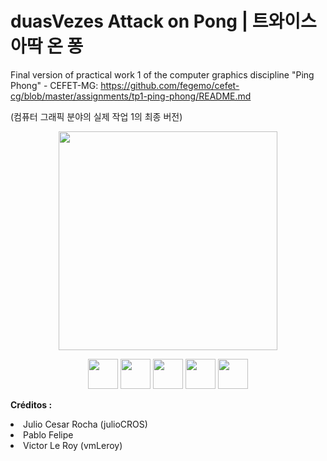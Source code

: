 # duasVezes Attack on Pong | **트와이스 아딱 온 퐁**

Final version of practical work 1 of the computer graphics discipline "Ping Phong" - CEFET-MG: https://github.com/fegemo/cefet-cg/blob/master/assignments/tp1-ping-phong/README.md

(컴퓨터 그래픽 분야의 실제 작업 1의 최종 버전)


<p align="center">
 <img src="https://scontent.fplu1-1.fna.fbcdn.net/v/t1.15752-9/85124247_1045659189142885_506777759784108032_n.png?_nc_cat=105&_nc_ohc=mKiD_NT1mdMAX8vLQbY&_nc_ht=scontent.fplu1-1.fna&oh=a9a763543b3901d66eb04737d3753adb&oe=5EB90A36" width="350" />

</p>

<p align="center">
  <img src="https://scontent.fplu1-1.fna.fbcdn.net/v/t1.15752-9/85229825_175863187044868_4705150704426156032_n.png?_nc_cat=111&_nc_ohc=tS5yXxGUib8AX9aotOL&_nc_ht=scontent.fplu1-1.fna&oh=4c23083432f38549c9b1abfe901f3aae&oe=5EB6CB89" width="48" />
  <img src="https://scontent.fplu1-1.fna.fbcdn.net/v/t1.15752-9/85091830_532702154018955_27514754499084288_n.png?_nc_cat=110&_nc_ohc=kRLcj1kRbvAAX-sfW8J&_nc_ht=scontent.fplu1-1.fna&oh=af6a6ed2a614ef17871e8dfd073114f1&oe=5EFED064" width="48" /> 
  <img src="https://scontent.fplu1-1.fna.fbcdn.net/v/t1.15752-9/83225218_613034466153667_9209263649108000768_n.png?_nc_cat=109&_nc_ohc=KZ9cEg-hjN8AX9DHwFJ&_nc_ht=scontent.fplu1-1.fna&oh=b9d336763df96a39116aedf93cd5fbd5&oe=5EB604C5" width="48" />
  <img src="https://scontent.fplu1-1.fna.fbcdn.net/v/t1.15752-9/83967194_1304615883072799_8073602419767902208_n.png?_nc_cat=109&_nc_ohc=yw_XdZVaGm8AX9COlG3&_nc_ht=scontent.fplu1-1.fna&oh=c5461a0533f12adc1bdfe2d2aefece20&oe=5EC9AA48" width="48" />
  <img src="https://scontent.fplu1-1.fna.fbcdn.net/v/t1.15752-9/85258999_2204231069871625_8954326317541621760_n.png?_nc_cat=103&_nc_ohc=kP25EkWNiPAAX8n7jOT&_nc_ht=scontent.fplu1-1.fna&oh=2a6e0ef41dea48a58c2fa22cfb371f14&oe=5ED243BC" width="48" />
</p>


**Créditos :**
<li> Julio Cesar Rocha (julioCROS)</li> 
<li>Pablo Felipe </li>
<li>Victor Le Roy (vmLeroy) </li>
